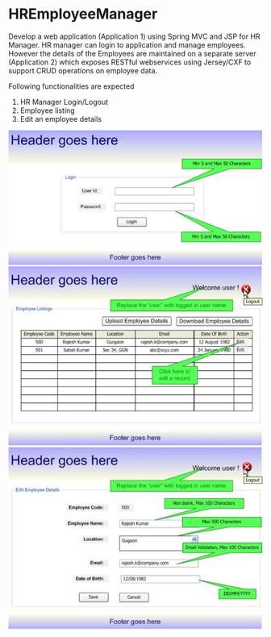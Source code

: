 # HREmployeeManager

Develop a web application (Application 1) using Spring MVC and JSP for HR Manager. HR manager can login to application and manage employees. 
However the details of the Employees are maintained on a separate server (Application 2) which exposes RESTful webservices using Jersey/CXF to support CRUD operations on employee data.
 
Following functionalities are expected
1) HR Manager Login/Logout
2) Employee listing
3) Edit an employee details

![Image description](images/1.jpg)
![Image description](images/2.jpg)
![Image description](images/3.jpg)
